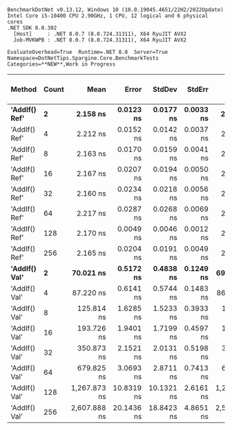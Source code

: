 ```

BenchmarkDotNet v0.13.12, Windows 10 (10.0.19045.4651/22H2/2022Update)
Intel Core i5-10400 CPU 2.90GHz, 1 CPU, 12 logical and 6 physical cores
.NET SDK 8.0.302
  [Host]     : .NET 8.0.7 (8.0.724.31311), X64 RyuJIT AVX2
  Job-MVKWPB : .NET 8.0.7 (8.0.724.31311), X64 RyuJIT AVX2

EvaluateOverhead=True  Runtime=.NET 8.0  Server=True  
Namespace=DotNetTips.Spargine.Core.BenchmarkTests  Categories=**NEW**,Work in Progress  

```
| Method        | Count | Mean         | Error      | StdDev     | StdErr    | Min          | Q1           | Median       | Q3           | Max          | Op/s          | CI99.9% Margin | Iterations | Kurtosis | MValue | Skewness | Rank | LogicalGroup | Baseline | Completed Work Items | Lock Contentions | Code Size | Gen0   | Exceptions | Allocated |
|-------------- |------ |-------------:|-----------:|-----------:|----------:|-------------:|-------------:|-------------:|-------------:|-------------:|--------------:|---------------:|-----------:|---------:|-------:|---------:|-----:|------------- |--------- |---------------------:|-----------------:|----------:|-------:|-----------:|----------:|
| **&#39;AddIf() Ref&#39;** | **2**     |     **2.158 ns** |  **0.0123 ns** |  **0.0177 ns** | **0.0033 ns** |     **2.110 ns** |     **2.155 ns** |     **2.165 ns** |     **2.170 ns** |     **2.185 ns** | **463,304,572.6** |      **0.0123 ns** |      **28.00** |    **4.501** |  **2.000** |  **-1.4326** |    **1** | *****            | **No**       |                    **-** |                **-** |     **798 B** |      **-** |          **-** |         **-** |
| &#39;AddIf() Ref&#39; | 4     |     2.212 ns |  0.0152 ns |  0.0142 ns | 0.0037 ns |     2.183 ns |     2.205 ns |     2.212 ns |     2.219 ns |     2.237 ns | 452,077,933.2 |      0.0152 ns |      15.00 |    2.493 |  2.000 |  -0.1577 |    2 | *            | No       |                    - |                - |     798 B |      - |          - |         - |
| &#39;AddIf() Ref&#39; | 8     |     2.163 ns |  0.0170 ns |  0.0159 ns | 0.0041 ns |     2.107 ns |     2.164 ns |     2.166 ns |     2.168 ns |     2.175 ns | 462,368,517.3 |      0.0170 ns |      15.00 |    9.849 |  2.000 |  -2.7517 |    1 | *            | No       |                    - |                - |     798 B |      - |          - |         - |
| &#39;AddIf() Ref&#39; | 16    |     2.167 ns |  0.0207 ns |  0.0194 ns | 0.0050 ns |     2.121 ns |     2.170 ns |     2.174 ns |     2.178 ns |     2.185 ns | 461,380,308.8 |      0.0207 ns |      15.00 |    3.752 |  2.000 |  -1.4839 |    1 | *            | No       |                    - |                - |     798 B |      - |          - |         - |
| &#39;AddIf() Ref&#39; | 32    |     2.160 ns |  0.0234 ns |  0.0218 ns | 0.0056 ns |     2.105 ns |     2.158 ns |     2.169 ns |     2.174 ns |     2.176 ns | 463,033,620.0 |      0.0234 ns |      15.00 |    3.815 |  2.000 |  -1.4702 |    1 | *            | No       |                    - |                - |     798 B |      - |          - |         - |
| &#39;AddIf() Ref&#39; | 64    |     2.217 ns |  0.0287 ns |  0.0268 ns | 0.0069 ns |     2.186 ns |     2.191 ns |     2.208 ns |     2.241 ns |     2.256 ns | 451,122,174.5 |      0.0287 ns |      15.00 |    1.253 |  2.000 |   0.2171 |    2 | *            | No       |                    - |                - |     798 B |      - |          - |         - |
| &#39;AddIf() Ref&#39; | 128   |     2.170 ns |  0.0049 ns |  0.0046 ns | 0.0012 ns |     2.163 ns |     2.167 ns |     2.168 ns |     2.173 ns |     2.179 ns | 460,896,024.7 |      0.0049 ns |      15.00 |    1.977 |  2.000 |   0.3809 |    1 | *            | No       |                    - |                - |     798 B |      - |          - |         - |
| &#39;AddIf() Ref&#39; | 256   |     2.165 ns |  0.0204 ns |  0.0191 ns | 0.0049 ns |     2.127 ns |     2.160 ns |     2.168 ns |     2.178 ns |     2.189 ns | 461,956,636.2 |      0.0204 ns |      15.00 |    2.437 |  2.000 |  -0.7806 |    1 | *            | No       |                    - |                - |     798 B |      - |          - |         - |
| **&#39;AddIf() Val&#39;** | **2**     |    **70.021 ns** |  **0.5172 ns** |  **0.4838 ns** | **0.1249 ns** |    **69.070 ns** |    **69.759 ns** |    **70.068 ns** |    **70.311 ns** |    **71.077 ns** |  **14,281,508.5** |      **0.5172 ns** |      **15.00** |    **2.810** |  **2.000** |   **0.1241** |    **3** | *****            | **No**       |                    **-** |                **-** |     **463 B** | **0.0025** |          **-** |     **240 B** |
| &#39;AddIf() Val&#39; | 4     |    87.220 ns |  0.6141 ns |  0.5744 ns | 0.1483 ns |    86.371 ns |    86.808 ns |    87.209 ns |    87.644 ns |    88.320 ns |  11,465,259.8 |      0.6141 ns |      15.00 |    1.806 |  2.000 |   0.1354 |    4 | *            | No       |                    - |                - |     463 B | 0.0042 |          - |     384 B |
| &#39;AddIf() Val&#39; | 8     |   125.814 ns |  1.6285 ns |  1.5233 ns | 0.3933 ns |   123.166 ns |   124.499 ns |   126.125 ns |   126.666 ns |   128.118 ns |   7,948,272.4 |      1.6285 ns |      15.00 |    1.710 |  2.000 |  -0.1558 |    5 | *            | No       |                    - |                - |     463 B | 0.0072 |          - |     672 B |
| &#39;AddIf() Val&#39; | 16    |   193.726 ns |  1.9401 ns |  1.7199 ns | 0.4597 ns |   190.010 ns |   192.968 ns |   193.892 ns |   194.871 ns |   196.575 ns |   5,161,927.2 |      1.9401 ns |      14.00 |    2.463 |  2.000 |  -0.3900 |    6 | *            | No       |                    - |                - |     463 B | 0.0136 |          - |    1248 B |
| &#39;AddIf() Val&#39; | 32    |   350.873 ns |  2.1521 ns |  2.0131 ns | 0.5198 ns |   347.396 ns |   349.914 ns |   351.372 ns |   352.068 ns |   354.808 ns |   2,850,030.6 |      2.1521 ns |      15.00 |    2.408 |  2.000 |  -0.2675 |    7 | *            | No       |                    - |                - |     463 B | 0.0262 |          - |    2400 B |
| &#39;AddIf() Val&#39; | 64    |   679.825 ns |  3.0693 ns |  2.8711 ns | 0.7413 ns |   675.672 ns |   677.682 ns |   679.862 ns |   681.242 ns |   685.498 ns |   1,470,967.3 |      3.0693 ns |      15.00 |    1.984 |  2.000 |   0.3762 |    8 | *            | No       |                    - |                - |     463 B | 0.0515 |          - |    4704 B |
| &#39;AddIf() Val&#39; | 128   | 1,267.873 ns | 10.8319 ns | 10.1321 ns | 2.6161 ns | 1,251.824 ns | 1,261.033 ns | 1,268.409 ns | 1,274.789 ns | 1,283.418 ns |     788,722.4 |     10.8319 ns |      15.00 |    1.713 |  2.000 |  -0.1897 |    9 | *            | No       |                    - |                - |     463 B | 0.1011 |          - |    9312 B |
| &#39;AddIf() Val&#39; | 256   | 2,607.888 ns | 20.1436 ns | 18.8423 ns | 4.8651 ns | 2,571.516 ns | 2,599.714 ns | 2,605.113 ns | 2,622.036 ns | 2,637.244 ns |     383,452.0 |     20.1436 ns |      15.00 |    2.054 |  2.000 |  -0.2853 |   10 | *            | No       |                    - |                - |     460 B | 0.1984 |          - |   18528 B |
